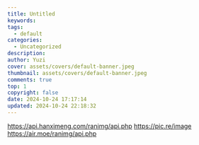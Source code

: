 ```yaml
---
title: Untitled
keywords: 
tags:
  - default
categories:
  - Uncategorized
description: 
author: Yuzi
cover: assets/covers/default-banner.jpeg
thumbnail: assets/covers/default-banner.jpeg
comments: true
top: 1
copyright: false
date: 2024-10-24 17:17:14
updated: 2024-10-24 22:18:32
---
```

https://api.hanximeng.com/ranimg/api.php
https://pic.re/image
https://air.moe/ranimg/api.php